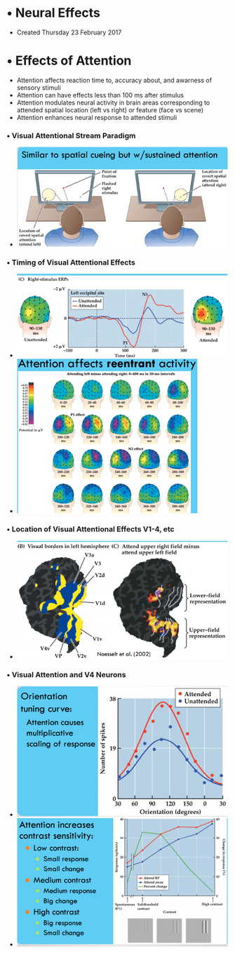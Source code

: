 # • Neural Effects

* Created Thursday 23 February 2017


• Effects of Attention
======================

* Attention affects reaction time to, accuracy about, and awarness of sensory stimuli
* Attention can have effects less than 100 ms after stimulus
* Attention modulates neural activity in brain areas corresponding to attended spatial location (left vs right) or feature (face vs scene)
* Attention enhances neural response to attended stimuli 



### • Visual Attentional Stream Paradigm

* ![](./Neural_Effects/pasted_image.png)


### • Timing of Visual Attentional Effects

* ![](./Neural_Effects/pasted_image001.png)
* ![](./Neural_Effects/pasted_image002.png)


### • Location of Visual Attentional Effects V1-4, etc

* ![](./Neural_Effects/pasted_image003.png)


### • Visual Attention and V4 Neurons

* ![](./Neural_Effects/pasted_image004.png)
* ![](./Neural_Effects/pasted_image005.png)


